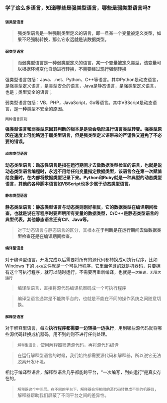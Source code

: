### 学了这么多语言，知道哪些是强类型语言，哪些是弱类型语言吗❓

#### **`强类型语言`**

> **强类型语言是一种强制类型定义的语言，即一旦某一个变量被定义类型，如果不经强制转换，那么它永远就是该数据类型。**

#### **`弱类型语言`**

> **而弱类型语言是一种弱类型定义的语言，某一个变量被定义类型，该变量可以根据环境变化自动进行转换，不需要经过现行强制转换**

强类型语言包括：Java、.net、Python、C++等语言。其中Python是动态语言，是强类型定义语言，是类型安全的语言，Java是静态语言，是强类型定义语言，也是；类型安全的语言；

弱类型语言包括：VB，PHP，JavaScript，Go等语言。其中VBScript是动态语言，是一种类型不安全的原因。

`两种语言区别`

**强类型语言和弱类型原因其判断的根本是是否会隐形进行语言类型转变。强类型原因在速度上可能略逊于弱类型语言，但是强类型定义语带来的严谨性又避免了不必要的错误。**

#### **`动态类型语言`**

**动态类型语言：动态性语言是指在运行期间才去做数据类型检查的语言，也就是说动态类型语言编程时，永远不用给任何变量指定数据类型，该语言会在第一次赋值给变量时，在内部将数据类型记录下来。Python和Ruby就是一种典型的动态类型语言，其他的各种脚本语言如VBScript也多少属于动态类型语言。**

#### **`静态类型语言`**

**静态类型语言：静态类型语言与动态类则刚好相反，它的数据类型在编译期间检查，也就是说在写程序时要声明所有变量的数据类型，C/C++是静态类型语言的典型代表，其他静态语言还有C#、Java等。**

> 对于动态语言与静态语言的区分，其根本在**于判断是在运行期间去做数据类型检查还是在编译期间检查。**

#### **`编译型语言`**

对于编译型语言，开发完成以后需要将所有的源代码都转换成可执行程序，比如 Windows 下的`.exe`文件就是一个可执行程序，它里面包含的就是机器码，只要拥有这个可执行程序，就可以随时运行，不需要再重新编译，也就是`一次编译，无限次运行`

> 编译型语言，直接将源代码编译机器码成一个可执行程序

> 编译型语言通常是不能跨平台的，也就是不能在不同的操作系统之间随意切换。

#### `解释型语言`

对于解释型语言，每次**执行程序都需要一边转换一边执行**，用到哪些源代码就将哪些源代码转换成机器码，用不到的则不进行任何处理。

> `解释型语言`，使用解释器筛选源代码，再将源代码编译

> 在运行解释型语言的时候，我们始终都需要源代码和解释器，所以说它无法脱离开发环境。

相比于编译型语言，解释型语言几乎都能跨平台，“一次编写，到处运行”是真实存在的，

> `解释器这个中间层。在不同的平台下，解释器会将相同的源代码转换成不同的机器码`，解释器帮助我们屏蔽了不同平台之间的差异性。